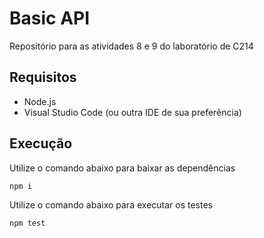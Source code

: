 # Basic API

Repositório para as atividades 8 e 9 do laboratório de C214

## Requisitos
* Node.js
* Visual Studio Code (ou outra IDE de sua preferência)

## Execução
Utilize o comando abaixo para baixar as dependências
  ```
  npm i
  ```
  
Utilize o comando abaixo para executar os testes
  ```
  npm test
  ```

